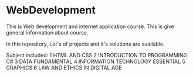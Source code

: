# WebDevelopment

This is Web development and internet application course. This is give general information about course.

In this repository, Lot's of projects and it's solutions are available.

Subject included:
1 HTML AND CSS
2 INTRODUCTION TO PROGRAMMING C#
3 DATA FUNDAMENTAL
4 INFORMATION TECHNOLOGY ESSENTIAL
5 GRAPHICS
6 LAW AND ETHICS IN DIGITAL AGE

